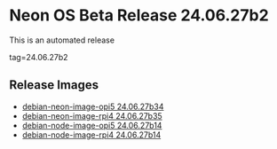 # Neon OS Beta Release 24.06.27b2
This is an automated release

tag=24.06.27b2

## Release Images
- [debian-neon-image-opi5 24.06.27b34](https://download.neonaiservices.com/neon_os/core/rpi4/dev/debian-neon-image-rpi4_2024-06-27_01_16.img.xz)
- [debian-neon-image-rpi4 24.06.27b35](https://download.neonaiservices.com/neon_os/core/rpi4/dev/debian-neon-image-rpi4_2024-06-27_01_16.img.xz)
- [debian-node-image-opi5 24.06.27b14](https://download.neonaiservices.com/neon_os/node/rpi4/dev/debian-node-image-rpi4_2024-06-27_01_49.img.xz)
- [debian-node-image-rpi4 24.06.27b14](https://download.neonaiservices.com/neon_os/node/rpi4/dev/debian-node-image-rpi4_2024-06-27_01_49.img.xz)
